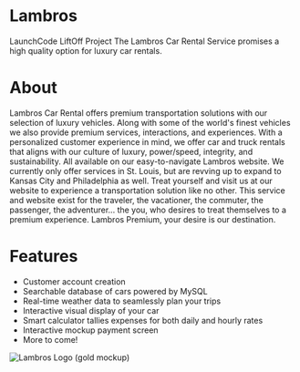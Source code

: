 # Lambros
LaunchCode LiftOff Project
The Lambros Car Rental Service promises a high quality option for luxury car rentals.

# About
Lambros Car Rental offers premium transportation solutions with our selection of luxury vehicles. Along with some of the world's finest vehicles we also provide premium services, interactions, and experiences. With a personalized customer experience in mind, we offer car and truck rentals that aligns with our culture of luxury, power/speed, integrity, and sustainability. All available on our easy-to-navigate Lambros website. We currently only offer services in St. Louis, but are revving up to expand to Kansas City and Philadelphia as well. Treat yourself and visit us at our website to experience a transportation solution like no other. This service and website exist for the traveler, the vacationer, the commuter, the passenger, the adventurer... the you, who desires to treat themselves to a premium experience.
Lambros Premium, your desire is our destination.

# Features
- Customer account creation
- Searchable database of cars powered by MySQL
- Real-time weather data to seamlessly plan your trips
- Interactive visual display of your car
- Smart calculator tallies expenses for both daily and hourly rates
- Interactive mockup payment screen
- More to come!




![Lambros Logo (gold mockup)](https://github.com/ariel-mitchell/lambros/assets/122521905/79511b08-aaa6-414b-84f0-68b9bc902c5f)
